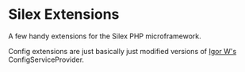 # Silex Extensions

A few handy extensions for the Silex PHP microframework.

Config extensions are just basically just modified versions of [Igor W's](https://github.com/igorw) ConfigServiceProvider.